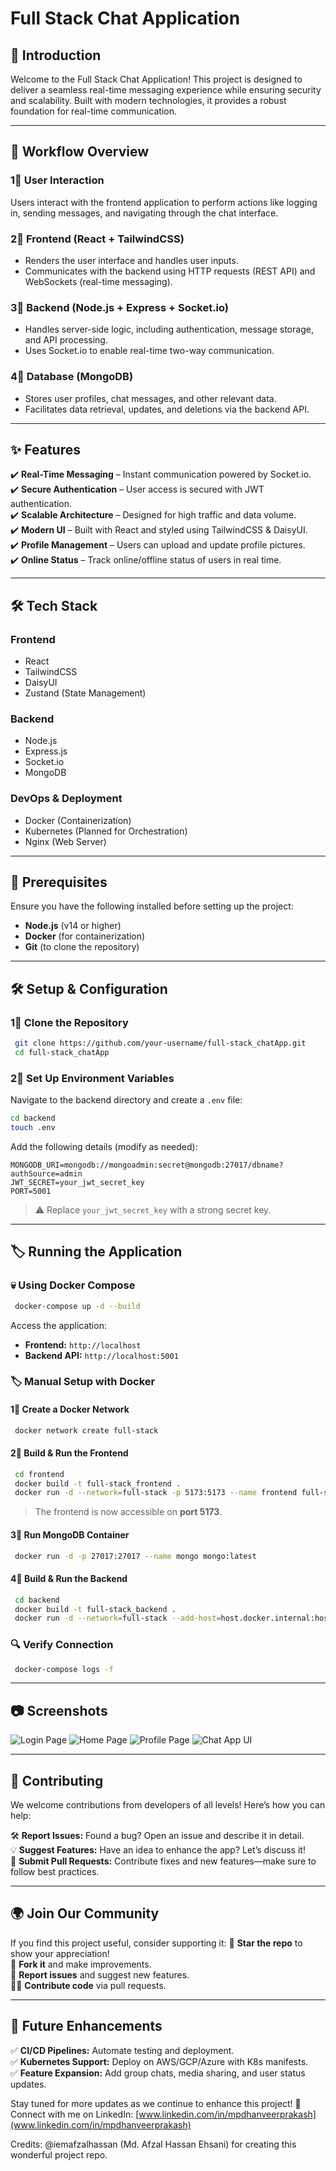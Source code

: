 # Full Stack Chat Application

## 🚀 Introduction

Welcome to the Full Stack Chat Application! This project is designed to deliver a seamless real-time messaging experience while ensuring security and scalability. Built with modern technologies, it provides a robust foundation for real-time communication.

---

## 🔄 Workflow Overview

### 1⃣ User Interaction
Users interact with the frontend application to perform actions like logging in, sending messages, and navigating through the chat interface.

### 2⃣ Frontend (React + TailwindCSS)
- Renders the user interface and handles user inputs.
- Communicates with the backend using HTTP requests (REST API) and WebSockets (real-time messaging).

### 3⃣ Backend (Node.js + Express + Socket.io)
- Handles server-side logic, including authentication, message storage, and API processing.
- Uses Socket.io to enable real-time two-way communication.

### 4⃣ Database (MongoDB)
- Stores user profiles, chat messages, and other relevant data.
- Facilitates data retrieval, updates, and deletions via the backend API.

---

## ✨ Features

✔️ **Real-Time Messaging** – Instant communication powered by Socket.io.  
✔️ **Secure Authentication** – User access is secured with JWT authentication.  
✔️ **Scalable Architecture** – Designed for high traffic and data volume.  
✔️ **Modern UI** – Built with React and styled using TailwindCSS & DaisyUI.  
✔️ **Profile Management** – Users can upload and update profile pictures.  
✔️ **Online Status** – Track online/offline status of users in real time.  

---

## 🛠️ Tech Stack

### **Frontend**
- React
- TailwindCSS
- DaisyUI
- Zustand (State Management)

### **Backend**
- Node.js
- Express.js
- Socket.io
- MongoDB

### **DevOps & Deployment**
- Docker (Containerization)
- Kubernetes (Planned for Orchestration)
- Nginx (Web Server)

---

## 📝 Prerequisites
Ensure you have the following installed before setting up the project:
- **Node.js** (v14 or higher)
- **Docker** (for containerization)
- **Git** (to clone the repository)

---

## 🛠️ Setup & Configuration

### 1⃣ Clone the Repository
```sh
 git clone https://github.com/your-username/full-stack_chatApp.git
 cd full-stack_chatApp
```

### 2⃣ Set Up Environment Variables
Navigate to the backend directory and create a `.env` file:
```sh
cd backend
touch .env
```
Add the following details (modify as needed):
```env
MONGODB_URI=mongodb://mongoadmin:secret@mongodb:27017/dbname?authSource=admin
JWT_SECRET=your_jwt_secret_key
PORT=5001
```

> ⚠️ Replace `your_jwt_secret_key` with a strong secret key.

---

## 🏷️ Running the Application

### 💀 Using Docker Compose
```sh
 docker-compose up -d --build
```
Access the application:
- **Frontend:** `http://localhost`
- **Backend API:** `http://localhost:5001`

### 🏷️ Manual Setup with Docker

#### 1⃣ Create a Docker Network
```sh
 docker network create full-stack
```

#### 2⃣ Build & Run the Frontend
```sh
 cd frontend
 docker build -t full-stack_frontend .
 docker run -d --network=full-stack -p 5173:5173 --name frontend full-stack_frontend:latest
```
> The frontend is now accessible on **port 5173**.

#### 3⃣ Run MongoDB Container
```sh
 docker run -d -p 27017:27017 --name mongo mongo:latest
```

#### 4⃣ Build & Run the Backend
```sh
 cd backend
 docker build -t full-stack_backend .
 docker run -d --network=full-stack --add-host=host.docker.internal:host-gateway -p 5001:5001 --env-file .env full-stack_backend
```

### 🔍 Verify Connection
```sh
 docker-compose logs -f
```

---
## 📷 Screenshots

![Login Page](images/login%20page.png)
![Home Page](images/home%20page.png)
![Profile Page](images/profile.png)
![Chat App UI](images/ui.png)

---
## 🤝 Contributing

We welcome contributions from developers of all levels! Here’s how you can help:

🛠 **Report Issues:** Found a bug? Open an issue and describe it in detail.  
💡 **Suggest Features:** Have an idea to enhance the app? Let’s discuss it!  
🚀 **Submit Pull Requests:** Contribute fixes and new features—make sure to follow best practices.

---

## 🌍 Join Our Community

If you find this project useful, consider supporting it:
🌟 **Star the repo** to show your appreciation!  
🔄 **Fork it** and make improvements.  
🐛 **Report issues** and suggest new features.  
👨‍💻 **Contribute code** via pull requests.

---

## 🔮 Future Enhancements

✅ **CI/CD Pipelines:** Automate testing and deployment.  
✅ **Kubernetes Support:** Deploy on AWS/GCP/Azure with K8s manifests.  
✅ **Feature Expansion:** Add group chats, media sharing, and user status updates.

Stay tuned for more updates as we continue to enhance this project! 🚀
Connect with me on LinkedIn: [www.linkedin.com/in/mpdhanveerprakash](www.linkedin.com/in/mpdhanveerprakash)


Credits: @iemafzalhassan (Md. Afzal Hassan Ehsani) for creating this wonderful project repo.
